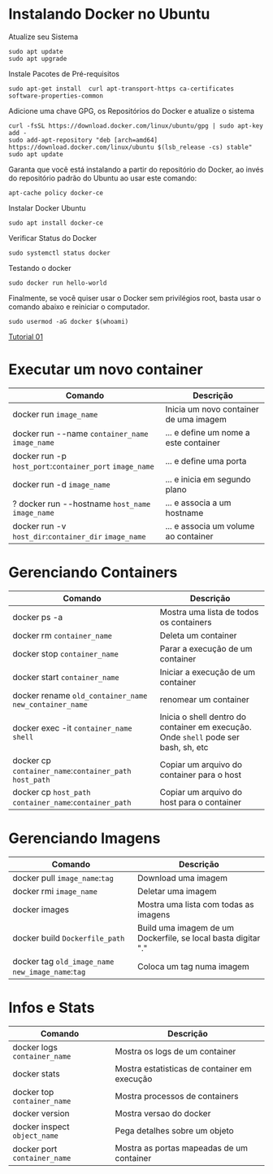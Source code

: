 # Instalando Docker no Ubuntu

Atualize seu Sistema
```
sudo apt update
sudo apt upgrade
```

Instale Pacotes de Pré-requisitos
```
sudo apt-get install  curl apt-transport-https ca-certificates software-properties-common
```

Adicione uma chave GPG, os Repositórios do Docker e atualize o sistema
```
curl -fsSL https://download.docker.com/linux/ubuntu/gpg | sudo apt-key add -
sudo add-apt-repository "deb [arch=amd64] https://download.docker.com/linux/ubuntu $(lsb_release -cs) stable"
sudo apt update
```

Garanta que você está instalando a partir do repositório do Docker, ao invés do repositório padrão do Ubuntu ao usar este comando:
```
apt-cache policy docker-ce
```

Instalar Docker Ubuntu
```
sudo apt install docker-ce
```

Verificar Status do Docker
```
sudo systemctl status docker
```

Testando o docker
```
sudo docker run hello-world
```

Finalmente, se você quiser usar o Docker sem privilégios root, basta usar o comando abaixo e reiniciar o computador.
```
sudo usermod -aG docker $(whoami)
```

[Tutorial 01](https://www.hostinger.com.br/tutoriais/install-docker-ubuntu?utm_campaign=Generic-Tutorials-DSA|NT:Se|LO:BR-t1&utm_medium=ppc&gad_source=1&gclid=CjwKCAjwuMC2BhA7EiwAmJKRrMphB_F9uDXh49Mbi6wqOFWNK8x2Ni3VU_TVcKM-rxq7CVY3oWsiQRoC0EEQAvD_BwE)


# Executar um novo container

Comando | Descrição
---|---
docker run `image_name` | Inicia um novo container de uma imagem
docker run --name `container_name` `image_name` | ... e define um nome a este container
docker run -p `host_port`:`container_port` `image_name` | ... e define uma porta
docker run -d `image_name` | ... e inicia em segundo plano
? docker run --hostname `host_name` `image_name` | ... e associa a um hostname 
docker run -v `host_dir`:`container_dir` `image_name` | ... e associa um volume ao container

# Gerenciando Containers
Comando | Descrição
---|---
docker ps -a | Mostra uma lista de todos os containers
docker rm `container_name` | Deleta um container
docker stop `container_name` | Parar a execução de um container
docker start `container_name` | Iniciar a execução de um container
docker rename `old_container_name` `new_container_name` | renomear um container
docker exec -it `container_name` `shell` | Inicia o shell dentro do container em execução. Onde `shell` pode ser bash, sh, etc
docker cp `container_name`:`container_path` `host_path` | Copiar um arquivo do container para o host
docker cp `host_path` `container_name`:`container_path`| Copiar um arquivo do host para o container


# Gerenciando Imagens
Comando | Descrição
---|---
docker pull `image_name`:`tag`| Download uma imagem
docker rmi  `image_name` | Deletar uma imagem
docker images | Mostra uma lista com todas as imagens
docker build `Dockerfile_path` | Build uma imagem de um Dockerfile, se local basta digitar "."
docker tag `old_image_name` `new_image_name`:`tag` | Coloca um tag numa imagem

# Infos e Stats
Comando | Descrição
---|---
docker logs `container_name` | Mostra os logs de um container
docker stats | Mostra estatisticas de container em execução
docker top `container_name` | Mostra processos de containers
docker version | Mostra versao do docker
docker inspect `object_name` | Pega detalhes sobre um objeto
docker port `container_name` | Mostra as portas mapeadas de um container
